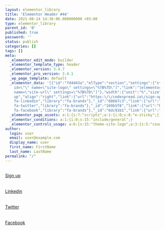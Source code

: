 ```yaml
---
layout: elementor_library
title: 'Elementor Header #44'
date: 2021-08-24 14:36:06.000000000 +03:00
type: elementor_library
parent_id: '0'
published: true
password: ''
status: publish
categories: []
tags: []
meta:
  _elementor_edit_mode: builder
  _elementor_template_type: header
  _elementor_version: 3.4.7
  _elementor_pro_version: 3.4.1
  _wp_page_template: default
  _elementor_data: '[{"id":"fd4d43a","elType":"section","settings":{"structure":"40","background_background":"classic","background_color":"#2E2E38","padding":{"unit":"px","top":"10","right":"0","bottom":"10","left":"0","isLinked":false},"premium_eq_height_switcher":"yes","sticky":"top","content_width":{"unit":"px","size":1200,"sizes":[]},"gap":"no","stretch_section":"section-stretched"},"elements":[{"id":"823c49a","elType":"column","settings":{"_column_size":25,"_inline_size":17.25,"content_position":"center","_inline_size_tablet":30,"_inline_size_mobile":70,"padding_mobile":{"unit":"px","top":"5","right":"5","bottom":"5","left":"5","isLinked":true}},"elements":[{"id":"d474fbb","elType":"widget","settings":{"__dynamic__":{"image":"[elementor-tag
    id=\"\" name=\"site-logo\" settings=\"%7B%7D\"]","link":"[elementor-tag id=\"\"
    name=\"site-url\" settings=\"%7B%7D\"]"},"width":{"unit":"%","size":100,"sizes":[]},"_padding":{"unit":"px","top":"0","right":"0","bottom":"0","left":"0","isLinked":false}},"elements":[],"widgetType":"theme-site-logo"}],"isInner":false},{"id":"cdeb215","elType":"column","settings":{"_column_size":25,"_inline_size":32.75,"content_position":"bottom","padding":{"unit":"px","top":"0","right":"0","bottom":"0","left":"36","isLinked":false},"_inline_size_tablet":70,"_inline_size_mobile":30,"content_position_mobile":"center","align_mobile":"center","padding_mobile":{"unit":"px","top":"0","right":"6","bottom":"0","left":"0","isLinked":false},"content_position_tablet":"center","align_tablet":"center","padding_tablet":{"unit":"px","top":"0","right":"10","bottom":"0","left":"0","isLinked":false}},"elements":[{"id":"78de6b1","elType":"widget","settings":{"menu":"primary-menu","color_menu_item":"#FFFFFF","pointer_width":{"unit":"px","size":2,"sizes":[]},"menu_typography_typography":"custom","menu_typography_font_family":"Roboto","menu_typography_font_weight":"500","__globals__":{"color_menu_item_active":"globals\/colors?id=accent","pointer_color_menu_item_active":"globals\/colors?id=accent","background_color_dropdown_item":"","dropdown_divider_color":"globals\/colors?id=secondary"},"align_items":"left","full_width":"stretch","text_align":"center","toggle_align":"right","color_menu_item_active":"#FFDD00","pointer_color_menu_item_active":"#FFDD00","color_dropdown_item":"#FFFFFF","background_color_dropdown_item":"#393941","dropdown_border_color":"#FFFFFF","padding_vertical_dropdown_item_mobile":{"unit":"px","size":16,"sizes":[]},"dropdown_divider_border":"solid","dropdown_divider_width":{"unit":"px","size":2,"sizes":[]},"dropdown_top_distance_mobile":{"unit":"px","size":8,"sizes":[]},"toggle_color":"#FFFFFF"},"elements":[],"widgetType":"nav-menu"}],"isInner":false},{"id":"71e0afd","elType":"column","settings":{"_column_size":25,"_inline_size":32.18,"content_position":"center","padding":{"unit":"px","top":"0","right":"0","bottom":"0","left":"0","isLinked":false},"_inline_size_tablet":70,"_inline_size_mobile":30},"elements":[{"id":"539bdcc","elType":"widget","settings":{"text":"Sign
    up","align":"right","link":{"url":"https:\/\/codespread.io\/sign-up\/","is_external":"","nofollow":"","custom_attributes":""},"hide_tablet":"hidden-tablet","hide_mobile":"hidden-mobile","_padding":{"unit":"px","top":"0","right":"22","bottom":"0","left":"0","isLinked":false}},"elements":[],"widgetType":"button"}],"isInner":false},{"id":"a7eae9f","elType":"column","settings":{"_column_size":25,"_inline_size":15,"hide_tablet":"hidden-tablet","hide_mobile":"hidden-mobile","content_position":"center"},"elements":[{"id":"bf8792f","elType":"widget","settings":{"social_icon_list":[{"social_icon":{"value":"fab
    fa-linkedin","library":"fa-brands"},"_id":"60667c3","link":{"url":"https:\/\/www.linkedin.com\/company\/codespread\/","is_external":"true","nofollow":"","custom_attributes":""}},{"social_icon":{"value":"fab
    fa-twitter","library":"fa-brands"},"_id":"169b5f8","link":{"url":"https:\/\/twitter.com\/codespread_2021","is_external":"true","nofollow":"","custom_attributes":""}},{"social_icon":{"value":"fab
    fa-facebook","library":"fa-brands"},"_id":"6dc91b1","link":{"url":"https:\/\/www.facebook.com\/codespread.io","is_external":"true","nofollow":"","custom_attributes":""}}],"shape":"circle","align":"right","icon_size":{"unit":"px","size":13,"sizes":[]},"icon_padding":{"unit":"em","size":0.6,"sizes":[]},"icon_spacing":{"unit":"px","size":20,"sizes":[]},"row_gap":{"unit":"px","size":32,"sizes":[]},"icon_color":"custom","icon_primary_color":"#FFFFFF","hide_tablet":"hidden-tablet","hide_mobile":"hidden-mobile","__globals__":{"icon_primary_color":"","icon_secondary_color":"globals\/colors?id=primary"}},"elements":[],"widgetType":"social-icons"}],"isInner":false}],"isInner":false}]'
  _elementor_page_assets: a:1:{s:7:"scripts";a:1:{i:0;s:8:"e-sticky";}}
  _elementor_conditions: a:1:{i:0;s:15:"include/general";}
  _elementor_controls_usage: a:6:{s:15:"theme-site-logo";a:3:{s:5:"count";i:1;s:15:"control_percent";i:1;s:8:"controls";a:4:{s:7:"general";a:1:{s:11:"__dynamic__";a:1:{s:5:"count";i:2;}}s:5:"style";a:1:{s:19:"section_style_image";a:1:{s:5:"width";i:1;}}s:8:"advanced";a:1:{s:14:"_section_style";a:1:{s:8:"_padding";i:1;}}s:7:"content";a:1:{s:13:"section_image";a:2:{s:5:"image";i:1;s:4:"link";i:1;}}}}s:6:"column";a:3:{s:5:"count";i:4;s:15:"control_percent";i:1;s:8:"controls";a:2:{s:6:"layout";a:1:{s:6:"layout";a:8:{s:12:"_inline_size";i:4;s:16:"content_position";i:4;s:19:"_inline_size_tablet";i:3;s:19:"_inline_size_mobile";i:3;s:23:"content_position_mobile";i:1;s:12:"align_mobile";i:1;s:23:"content_position_tablet";i:1;s:12:"align_tablet";i:1;}}s:8:"advanced";a:2:{s:16:"section_advanced";a:3:{s:14:"padding_mobile";i:2;s:7:"padding";i:2;s:14:"padding_tablet";i:1;}s:19:"_section_responsive";a:2:{s:11:"hide_tablet";i:1;s:11:"hide_mobile";i:1;}}}}s:8:"nav-menu";a:3:{s:5:"count";i:1;s:15:"control_percent";i:5;s:8:"controls";a:2:{s:7:"content";a:1:{s:14:"section_layout";a:5:{s:4:"menu";i:1;s:11:"align_items";i:1;s:10:"full_width";i:1;s:10:"text_align";i:1;s:12:"toggle_align";i:1;}}s:5:"style";a:3:{s:23:"section_style_main-menu";a:7:{s:15:"color_menu_item";i:1;s:13:"pointer_width";i:1;s:26:"menu_typography_typography";i:1;s:27:"menu_typography_font_family";i:1;s:27:"menu_typography_font_weight";i:1;s:22:"color_menu_item_active";i:1;s:30:"pointer_color_menu_item_active";i:1;}s:22:"section_style_dropdown";a:7:{s:19:"color_dropdown_item";i:1;s:30:"background_color_dropdown_item";i:1;s:21:"dropdown_border_color";i:1;s:37:"padding_vertical_dropdown_item_mobile";i:1;s:23:"dropdown_divider_border";i:1;s:22:"dropdown_divider_width";i:1;s:28:"dropdown_top_distance_mobile";i:1;}s:12:"style_toggle";a:1:{s:12:"toggle_color";i:1;}}}}s:6:"button";a:3:{s:5:"count";i:1;s:15:"control_percent";i:1;s:8:"controls";a:2:{s:7:"content";a:1:{s:14:"section_button";a:3:{s:4:"text";i:1;s:5:"align";i:1;s:4:"link";i:1;}}s:8:"advanced";a:2:{s:19:"_section_responsive";a:2:{s:11:"hide_tablet";i:1;s:11:"hide_mobile";i:1;}s:14:"_section_style";a:1:{s:8:"_padding";i:1;}}}}s:12:"social-icons";a:3:{s:5:"count";i:1;s:15:"control_percent";i:4;s:8:"controls";a:3:{s:7:"content";a:1:{s:19:"section_social_icon";a:3:{s:16:"social_icon_list";i:1;s:5:"shape";i:1;s:5:"align";i:1;}}s:5:"style";a:1:{s:20:"section_social_style";a:6:{s:9:"icon_size";i:1;s:12:"icon_padding";i:1;s:12:"icon_spacing";i:1;s:7:"row_gap";i:1;s:10:"icon_color";i:1;s:18:"icon_primary_color";i:1;}}s:8:"advanced";a:1:{s:19:"_section_responsive";a:2:{s:11:"hide_tablet";i:1;s:11:"hide_mobile";i:1;}}}}s:7:"section";a:3:{s:5:"count";i:1;s:15:"control_percent";i:2;s:8:"controls";a:3:{s:6:"layout";a:2:{s:17:"section_structure";a:1:{s:9:"structure";i:1;}s:14:"section_layout";a:3:{s:13:"content_width";i:1;s:3:"gap";i:1;s:15:"stretch_section";i:1;}}s:5:"style";a:1:{s:18:"section_background";a:2:{s:21:"background_background";i:1;s:16:"background_color";i:1;}}s:8:"advanced";a:3:{s:16:"section_advanced";a:1:{s:7:"padding";i:1;}s:25:"section_premium_eq_height";a:1:{s:26:"premium_eq_height_switcher";i:1;}s:15:"section_effects";a:1:{s:6:"sticky";i:1;}}}}}
author:
  login: user
  email: user@example.com
  display_name: user
  first_name: FirstName
  last_name: LastName
permalink: "/"
---
```

[  
 Sign up  
](https://codespread.io/sign-up/)  
[  
 Linkedin  
](https://www.linkedin.com/company/codespread/)  
[  
 Twitter  
](https://twitter.com/codespread_2021)  
[  
 Facebook  
](https://www.facebook.com/codespread.io)

